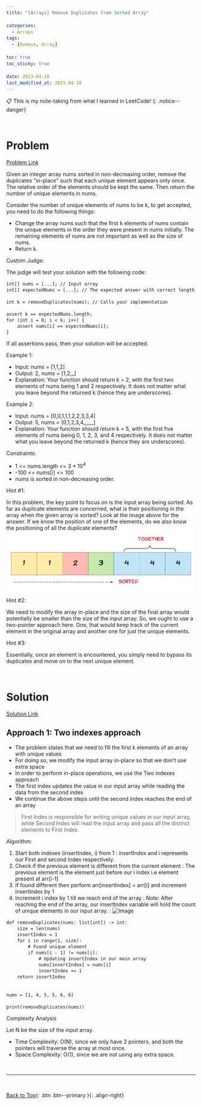 ```yaml
---
title: "[Arrays] Remove Duplicates from Sorted Array"

categories:
  - Arrays
tags:
  - [Remove, Array]

toc: true
toc_sticky: true

date: 2023-04-18
last_modified_at: 2023-04-18
---
```


<!-- {% capture notice-2 %}

📋 This is the tech-news archives to help me keep track of what I am interested in!

- Reference tech news link: <https://thenextweb.com/news/blockchain-development-tech-career>
  {% endcapture %}

<div class="notice--danger">{{ notice-2 | markdownify }}</div> -->

📋 This is my note-taking from what I learned in LeetCode!
{: .notice--danger}

<br>

# Problem

[Problem Link](https://leetcode.com/explore/learn/card/fun-with-arrays/526/deleting-items-from-an-array/3248/)

Given an integer array nums sorted in non-decreasing order, remove the duplicates "in-place" such that each unique element appears only once. The relative order of the elements should be kept the same. Then return the number of unique elements in nums.

Consider the number of unique elements of nums to be k, to get accepted, you need to do the following things:

- Change the array nums such that the first k elements of nums contain the unique elements in the order they were present in nums initially. The remaining elements of nums are not important as well as the size of nums.
- Return k.

Custom Judge:

The judge will test your solution with the following code:

```
int[] nums = [...]; // Input array
int[] expectedNums = [...]; // The expected answer with correct length

int k = removeDuplicates(nums); // Calls your implementation

assert k == expectedNums.length;
for (int i = 0; i < k; i++) {
    assert nums[i] == expectedNums[i];
}
```

If all assertions pass, then your solution will be accepted.

Example 1:

- Input: nums = [1,1,2]
- Output: 2, nums = [1,2,_]
- Explanation: Your function should return k = 2, with the first two elements of nums being 1 and 2 respectively. It does not matter what you leave beyond the returned k (hence they are underscores).

Example 2:

- Input: nums = [0,0,1,1,1,2,2,3,3,4]
- Output: 5, nums = [0,1,2,3,4,_,_,_,_,_]
- Explanation: Your function should return k = 5, with the first five elements of nums being 0, 1, 2, 3, and 4 respectively. It does not matter what you leave beyond the returned k (hence they are underscores).

Constraints:

- 1 <= nums.length <= 3 \* 10<sup>4</sup>
- -100 <= nums[i] <= 100
- nums is sorted in non-decreasing order.

Hint #1:

In this problem, the key point to focus on is the input array being sorted. As far as duplicate elements are concerned, what is their positioning in the array when the given array is sorted? Look at the image above for the answer. If we know the position of one of the elements, do we also know the positioning of all the duplicate elements?
![hint_rem_dup](../../../assets/images/hint_rem_dup.png)

Hint #2:

We need to modify the array in-place and the size of the final array would potentially be smaller than the size of the input array. So, we ought to use a two-pointer approach here. One, that would keep track of the current element in the original array and another one for just the unique elements.

Hint #3:

Essentially, once an element is encountered, you simply need to bypass its duplicates and move on to the next unique element.

<br>

# Solution

[Solution Link](https://leetcode.com/problems/remove-duplicates-from-sorted-array/editorial/)

## Approach 1: Two indexes approach

- The problem states that we need to fill the first k elements of an array with unique values
- For doing so, we modify the input array in-place so that we don't use extra space
- In order to perform in-place operations, we use the Two indexes approach
- The first index updates the value in our input array while reading the data from the second index
- We continue the above steps until the second index reaches the end of an array

> First Index is responsible for writing unique values in our input array, while Second Index will read the input array and pass all the distinct elements to First Index.

Algorithm:

1. Start both indexes (insertIndex, i) from 1
   : insertIndex and i represents our First and second Index respectively.
2. Check if the previous element is different from the current element
   : The previous element is the element just before our i index i.e element present at arr[i-1]
3. If found different then perform arr[insertIndex] = arr[i] and increment insertIndex by 1
4. Increment i index by 1 till we reach end of the array
   : Note: After reaching the end of the array, our insertIndex variable will hold the count of unique elements in our input array.
   : ![Image](https://leetcode.com/problems/remove-duplicates-from-sorted-array/Figures/26/representation.png)

```
def removeDuplicates(nums: list[int]) -> int:
    size = len(nums)
    insertIndex = 1
    for i in range(1, size):
        # Found unique element
        if nums[i - 1] != nums[i]:
            # Updating insertIndex in our main array
            nums[insertIndex] = nums[i]
            insertIndex += 1
    return insertIndex


nums = [1, 4, 5, 5, 6, 6]

print(removeDuplicates(nums))
```

Complexity Analysis

Let N be the size of the input array.

- Time Complexity: O(N), since we only have 2 pointers, and both the pointers will traverse the array at most once.
- Space Complexity: O(1), since we are not using any extra space.

<br>

---

<br>

[Back to Top](#){: .btn .btn--primary }{: .align-right}
